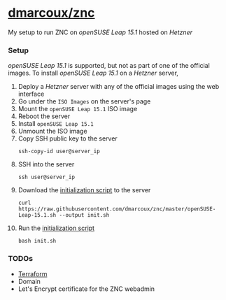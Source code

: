 # <a href="https://github.com/dmarcoux/znc">dmarcoux/znc</a>

My setup to run ZNC on *openSUSE Leap 15.1* hosted on *Hetzner*

### Setup

*openSUSE Leap 15.1* is supported, but not as part of one of the official images. To install
*openSUSE Leap 15.1* on a *Hetzner* server,

1. Deploy a *Hetzner* server with any of the official images using the web
   interface
2. Go under the `ISO Images` on the server's page
3. Mount the `openSUSE Leap 15.1` ISO image
4. Reboot the server
5. Install `openSUSE Leap 15.1`
6. Unmount the ISO image
7. Copy SSH public key to the server
   ```
   ssh-copy-id user@server_ip
   ```
7. SSH into the server
   ```
   ssh user@server_ip
   ```
8. Download the [initialization script](openSUSE-Leap-15.1.sh) to the server
   ```
   curl https://raw.githubusercontent.com/dmarcoux/znc/master/openSUSE-Leap-15.1.sh --output init.sh
   ```
9. Run the [initialization script](openSUSE-Leap-15.1.sh)
   ```
   bash init.sh
   ```

### TODOs

- [Terraform](https://www.terraform.io/docs/providers/hcloud/index.html)
- Domain
- Let's Encrypt certificate for the ZNC webadmin
